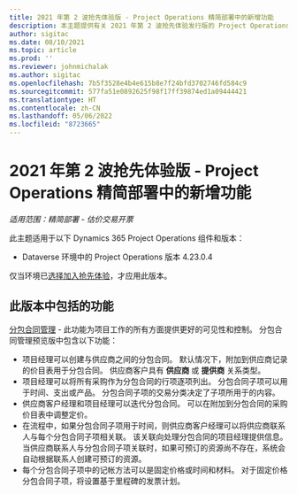 ```yaml
---
title: 2021 年第 2 波抢先体验版 - Project Operations 精简部署中的新增功能
description: 本主题提供有关 2021 年第 2 波抢先体验发行版的 Project Operations 精简部署中提供的功能的信息。
author: sigitac
ms.date: 08/10/2021
ms.topic: article
ms.prod: ''
ms.reviewer: johnmichalak
ms.author: sigitac
ms.openlocfilehash: 7b5f3528e4b4e615b8e7f24bfd3702746fd584c9
ms.sourcegitcommit: 577fa51e0892625f98f17ff39874ed1a09444421
ms.translationtype: HT
ms.contentlocale: zh-CN
ms.lasthandoff: 05/06/2022
ms.locfileid: "8723665"
---
```

# <a name="whats-new-2021-wave-2-early-access---project-operations-lite-deployment"></a>2021 年第 2 波抢先体验版 - Project Operations 精简部署中的新增功能

_适用范围：精简部署 - 估价交易开票_

此主题适用于以下 Dynamics 365 Project Operations 组件和版本：

  - Dataverse 环境中的 Project Operations 版本 4.23.0.4

仅当环境已[选择加入抢先体验](/power-platform/admin/opt-in-early-access-updates#how-to-enable-early-access-updates)，才应用此版本。

## <a name="features-included-in-this-release"></a>此版本中包括的功能

[分包合同管理](/dynamics365/project-operations/pro/subcontracting/managing-subcontracts-overview) - 此功能为项目工作的所有方面提供更好的可见性和控制。 分包合同管理预览版中包含以下功能：

  - 项目经理可以创建与供应商之间的分包合同。 默认情况下，附加到供应商记录的价目表用于分包合同。 供应商客户具有 **供应商** 或 **提供商** 关系类型。
  - 项目经理可以将所有采购作为分包合同的行项逐项列出。 分包合同子项可以用于时间、支出或产品。 分包合同子项的交易分类决定了子项所用于的内容。
  - 供应商客户经理和项目经理可以迭代分包合同。 可以在附加到分包合同的采购价目表中调整定价。
  - 在流程中，如果分包合同子项用于时间，则供应商客户经理可以将供应商联系人与每个分包合同子项相关联。 该关联向处理分包合同的项目经理提供信息。 当供应商联系人与分包合同子项关联时，如果可预订的资源尚不存在，系统会自动根据联系人创建可预订的资源。
  - 每个分包合同子项中的记帐方法可以是固定价格或时间和材料。 对于固定价格分包合同子项，将设置基于里程碑的发票计划。
